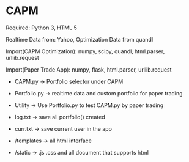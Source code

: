 # CAPM
Required: Python 3, HTML 5

Realtime Data from: Yahoo, Optimization Data from quandl

Import(CAPM Optimization): numpy, scipy, quandl, html.parser, urllib.request

Import(Paper Trade App): numpy, flask, html.parser, urllib.request

- CAPM.py -> Portfolio selector under CAPM

- Portfolio.py -> realtime data and custom portfolio for paper trading

- Utility -> Use Portfolio.py to test CAPM.py by paper trading

- log.txt -> save all portfolio() created 

- curr.txt -> save current user in the app

- /templates -> all html interface

- /static -> .js .css and all document that supports html
